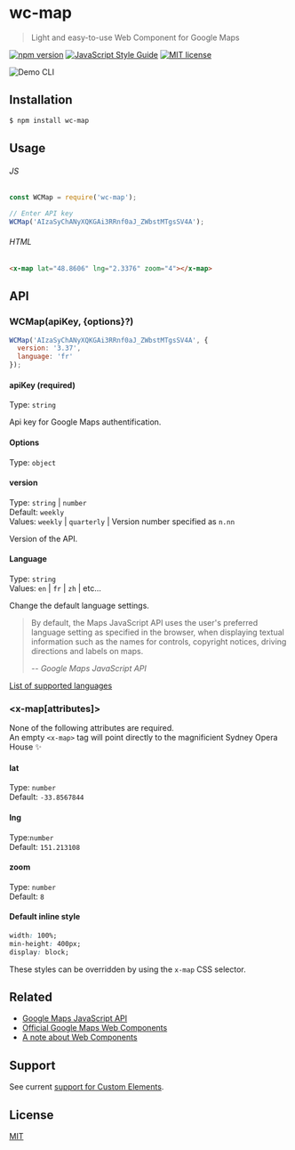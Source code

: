 # wc-map

> Light and easy-to-use Web Component for Google Maps

[![npm version](https://badge.fury.io/js/wc-map.svg)](https://npmjs.org/package/wc-map "View this project on npm")
[![JavaScript Style Guide](https://img.shields.io/badge/code_style-standard-brightgreen.svg)](https://standardjs.com)
[![MIT license](https://img.shields.io/badge/License-MIT-blue.svg)](https://github.com/VeronQ/wc-map/blob/master/LICENSE)

![Demo CLI](../assets/screenshot.png?raw=true)

## Installation

```sh
$ npm install wc-map
```

## Usage

###### JS

```js
const WCMap = require('wc-map');

// Enter API key
WCMap('AIzaSyChANyXQKGAi3RRnf0aJ_ZWbstMTgsSV4A');
```

###### HTML

```html
<x-map lat="48.8606" lng="2.3376" zoom="4"></x-map>
```

## API

### WCMap(apiKey, {options}?)

```js
WCMap('AIzaSyChANyXQKGAi3RRnf0aJ_ZWbstMTgsSV4A', {
  version: '3.37',
  language: 'fr'
});
```

#### apiKey (required)

Type: `string`  

Api key for Google Maps authentification.

#### Options

Type:  `object`

#### version

Type: `string` | `number`  
Default: `weekly`  
Values: `weekly` | `quarterly` | Version number specified as `n.nn`

Version of the API.

#### Language

Type: `string`  
Values: `en` | `fr` | `zh` | etc...

Change the default language settings. 

> By default, the Maps JavaScript API uses the user's preferred language setting as specified in the browser, when displaying textual information such as the names for controls, copyright notices, driving directions and labels on maps.
>
> -- <cite>Google Maps JavaScript API</cite>

[List of supported languages](https://developers.google.com/maps/faq#languagesupport)

### <x-map[attributes]></x-map>

None of the following attributes are required.  
An empty `<x-map>` tag will point directly to the magnificient Sydney Opera House ✨

#### lat

Type: `number`  
Default: `-33.8567844`

#### lng

Type:`number`  
Default: `151.213108`

#### zoom

Type: `number`  
Default: `8`

#### Default inline style

```css
width: 100%;
min-height: 400px;
display: block;
```

These styles can be overridden by using the `x-map` CSS selector.

## Related

* [Google Maps JavaScript API](https://developers.google.com/maps/documentation/javascript/tutorial)
* [Official Google Maps Web Components](https://github.com/GoogleWebComponents/google-map)
* [A note about Web Components](https://developer.mozilla.org/en-US/docs/Web/Web_Components)

## Support

See current [support for Custom Elements](https://caniuse.com/#feat=custom-elementsv1).

## License

[MIT](https://github.com/VeronQ/wc-map/blob/master/LICENSE)
